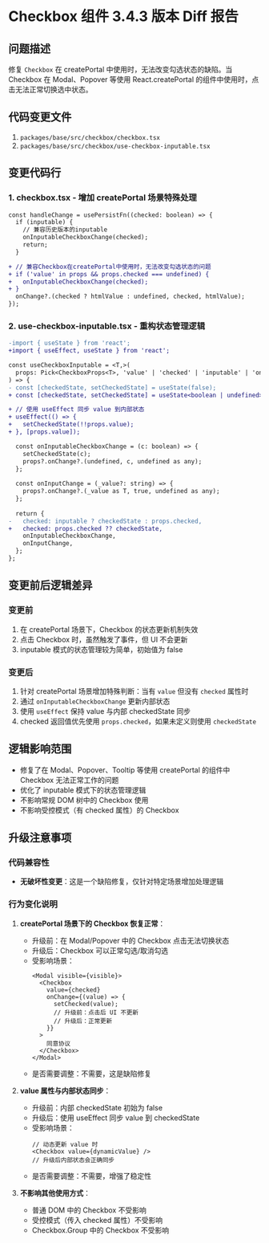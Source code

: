 # Checkbox 组件 3.4.3 版本 Diff 报告

## 问题描述

修复 `Checkbox` 在 createPortal 中使用时，无法改变勾选状态的缺陷。当 Checkbox 在 Modal、Popover 等使用 React.createPortal 的组件中使用时，点击无法正常切换选中状态。

## 代码变更文件

1. `packages/base/src/checkbox/checkbox.tsx`
2. `packages/base/src/checkbox/use-checkbox-inputable.tsx`

## 变更代码行

### 1. checkbox.tsx - 增加 createPortal 场景特殊处理
```diff
const handleChange = usePersistFn((checked: boolean) => {
  if (inputable) {
    // 兼容历史版本的inputable
    onInputableCheckboxChange(checked);
    return;
  }

+ // 兼容Checkbox在createPortal中使用时，无法改变勾选状态的问题
+ if ('value' in props && props.checked === undefined) {
+   onInputableCheckboxChange(checked);
+ }
  onChange?.(checked ? htmlValue : undefined, checked, htmlValue);
});
```

### 2. use-checkbox-inputable.tsx - 重构状态管理逻辑
```diff
-import { useState } from 'react';
+import { useEffect, useState } from 'react';

const useCheckboxInputable = <T,>(
  props: Pick<CheckboxProps<T>, 'value' | 'checked' | 'inputable' | 'onChange'>,
) => {
- const [checkedState, setCheckedState] = useState(false);
+ const [checkedState, setCheckedState] = useState<boolean | undefined>(undefined);

+ // 使用 useEffect 同步 value 到内部状态
+ useEffect(() => {
+   setCheckedState(!!props.value);
+ }, [props.value]);

  const onInputableCheckboxChange = (c: boolean) => {
    setCheckedState(c);
    props?.onChange?.(undefined, c, undefined as any);
  };
  
  const onInputChange = (_value?: string) => {
    props?.onChange?.(_value as T, true, undefined as any);
  };
  
  return {
-   checked: inputable ? checkedState : props.checked,
+   checked: props.checked ?? checkedState,
    onInputableCheckboxChange,
    onInputChange,
  };
};
```

## 变更前后逻辑差异

### 变更前
1. 在 createPortal 场景下，Checkbox 的状态更新机制失效
2. 点击 Checkbox 时，虽然触发了事件，但 UI 不会更新
3. inputable 模式的状态管理较为简单，初始值为 false

### 变更后
1. 针对 createPortal 场景增加特殊判断：当有 `value` 但没有 `checked` 属性时
2. 通过 `onInputableCheckboxChange` 更新内部状态
3. 使用 `useEffect` 保持 value 与内部 checkedState 同步
4. checked 返回值优先使用 `props.checked`，如果未定义则使用 `checkedState`

## 逻辑影响范围
- 修复了在 Modal、Popover、Tooltip 等使用 createPortal 的组件中 Checkbox 无法正常工作的问题
- 优化了 inputable 模式下的状态管理逻辑
- 不影响常规 DOM 树中的 Checkbox 使用
- 不影响受控模式（有 checked 属性）的 Checkbox

## 升级注意事项

### 代码兼容性
- **无破坏性变更**：这是一个缺陷修复，仅针对特定场景增加处理逻辑

### 行为变化说明

1. **createPortal 场景下的 Checkbox 恢复正常**：
   - 升级前：在 Modal/Popover 中的 Checkbox 点击无法切换状态
   - 升级后：Checkbox 可以正常勾选/取消勾选
   - 受影响场景：
     ```tsx
     <Modal visible={visible}>
       <Checkbox 
         value={checked}
         onChange={(value) => {
           setChecked(value);
           // 升级前：点击后 UI 不更新
           // 升级后：正常更新
         }}
       >
         同意协议
       </Checkbox>
     </Modal>
     ```
   - 是否需要调整：不需要，这是缺陷修复

2. **value 属性与内部状态同步**：
   - 升级前：内部 checkedState 初始为 false
   - 升级后：使用 useEffect 同步 value 到 checkedState
   - 受影响场景：
     ```tsx
     // 动态更新 value 时
     <Checkbox value={dynamicValue} />
     // 升级后内部状态会正确同步
     ```
   - 是否需要调整：不需要，增强了稳定性

3. **不影响其他使用方式**：
   - 普通 DOM 中的 Checkbox 不受影响
   - 受控模式（传入 checked 属性）不受影响
   - Checkbox.Group 中的 Checkbox 不受影响